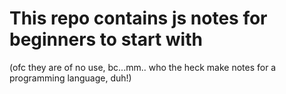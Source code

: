 # This repo contains js notes for beginners to start with

(ofc they are of no use, bc...mm.. who the heck make notes for a programming language, duh!)

